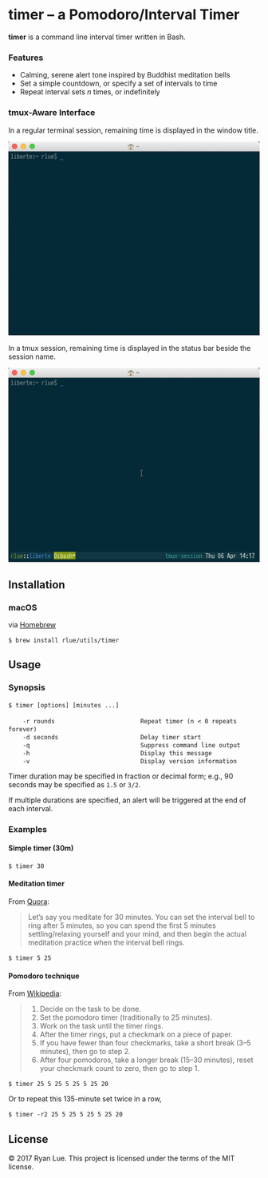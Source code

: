 timer – a Pomodoro/Interval Timer 
==================================

**timer** is a command line interval timer written in Bash.

### Features

* Calming, serene alert tone inspired by Buddhist meditation bells
* Set a simple countdown, or specify a set of intervals to time
* Repeat interval sets _n_ times, or indefinitely

### tmux-Aware Interface

In a regular terminal session, remaining time is displayed in the window title.

![](https://raw.githubusercontent.com/rlue/i/master/timer/terminal.gif)

In a tmux session, remaining time is displayed in the status bar beside the session name.

![](https://raw.githubusercontent.com/rlue/i/master/timer/tmux.gif)

Installation
------------

### macOS

via [Homebrew][hb]

```
$ brew install rlue/utils/timer
```

Usage
-----

### Synopsis

```
$ timer [options] [minutes ...]

    -r rounds                        Repeat timer (n < 0 repeats forever)
    -d seconds                       Delay timer start
    -q                               Suppress command line output
    -h                               Display this message
    -v                               Display version information
```

Timer duration may be specified in fraction or decimal form; e.g., 90 seconds may be specified as `1.5` or `3/2`.

If multiple durations are specified, an alert will be triggered at the end of each interval.

### Examples

#### Simple timer (30m)

    $ timer 30

#### Meditation timer

From [Quora][qr]:

> Let’s say you meditate for 30 minutes. You can set the interval bell to ring
> after 5 minutes, so you can spend the first 5 minutes settling/relaxing
> yourself and your mind, and then begin the actual meditation practice when
> the interval bell rings.  

    $ timer 5 25

#### Pomodoro technique

From [Wikipedia][pm]:

> 1. Decide on the task to be done.
> 2. Set the pomodoro timer (traditionally to 25 minutes).
> 3. Work on the task until the timer rings.
> 4. After the timer rings, put a checkmark on a piece of paper.
> 5. If you have fewer than four checkmarks, take a short break (3–5 minutes), then go to step 2.
> 6. After four pomodoros, take a longer break (15–30 minutes), reset your checkmark count to zero, then go to step 1.

    $ timer 25 5 25 5 25 5 25 20

Or to repeat this 135-minute set twice in a row,

    $ timer -r2 25 5 25 5 25 5 25 20

License
-------

© 2017 Ryan Lue. This project is licensed under the terms of the MIT license.

[hb]: https://brew.sh/
[pm]: https://en.wikipedia.org/wiki/Pomodoro_Technique#Underlying_principles
[qr]: https://www.quora.com/How-should-one-use-a-meditation-timer-with-an-interval-bell/answer/Phil-Mak
